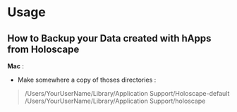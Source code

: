 Usage
==

How to Backup your Data created with hApps from Holoscape
-

__Mac__ :
* Make somewhere a copy of thoses directories :   
> /Users/YourUserName/Library/Application Support/Holoscape-default   
> /Users/YourUserName/Library/Application Support/holoscape   
